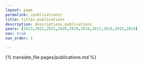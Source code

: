 ```yaml
---
layout: page
permalink: /publications/
title: titles.publications
description: descriptions.publications
years: [2023,2022,2021,2020,2019,2018,2017,2016,2015,2014]
nav: true
nav_order: 1

---
```


{% translate_file pages/publications.md %}
